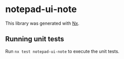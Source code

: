 # notepad-ui-note

This library was generated with [Nx](https://nx.dev).

## Running unit tests

Run `nx test notepad-ui-note` to execute the unit tests.
